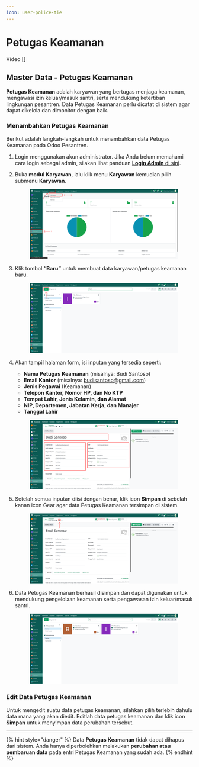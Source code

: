 ```yaml
---
icon: user-police-tie
---
```


# Petugas Keamanan

Video \[]

## Master Data - Petugas Keamanan

**Petugas Keamanan** adalah karyawan yang bertugas menjaga keamanan, mengawasi izin keluar/masuk santri, serta mendukung ketertiban lingkungan pesantren. Data Petugas Keamanan perlu dicatat di sistem agar dapat dikelola dan dimonitor dengan baik.

### Menambahkan Petugas Keamanan

Berikut adalah langkah-langkah untuk menambahkan data Petugas Keamanan pada Odoo Pesantren.

1. Login menggunakan akun administrator. Jika Anda belum memahami cara login sebagai admin, silakan lihat panduan [**Login Admin** di sini](../../panduan-login/login-admin.md).
2.  Buka **modul Karyawan**, lalu klik menu **Karyawan** kemudian pilih submenu **Karyawan**.

    <figure><img src="../../.gitbook/assets/images-118.png" alt=""><figcaption></figcaption></figure>


3.  Klik tombol **“Baru”** untuk membuat data karyawan/petugas keamanan baru.

    <figure><img src="../../.gitbook/assets/images-119.png" alt=""><figcaption></figcaption></figure>


4.  Akan tampil halaman form, isi inputan yang tersedia seperti:

    * **Nama Petugas Keamanan** (misalnya: Budi Santoso)
    * **Email Kantor** (misalnya: budisantoso@gmail.com)
    * **Jenis Pegawai** (Keamanan)
    * **Telepon Kantor, Nomor HP, dan No KTP**
    * **Tempat Lahir, Jenis Kelamin, dan Alamat**
    * **NIP, Departemen, Jabatan Kerja, dan Manajer**
    * **Tanggal Lahir**

    <figure><img src="../../.gitbook/assets/images-120.png" alt=""><figcaption></figcaption></figure>


5.  Setelah semua inputan diisi dengan benar, klik icon **Simpan** di sebelah kanan icon Gear agar data Petugas Keamanan tersimpan di sistem.

    <figure><img src="../../.gitbook/assets/images-121 (1).png" alt=""><figcaption></figcaption></figure>


6.  Data Petugas Keamanan berhasil disimpan dan dapat digunakan untuk mendukung pengelolaan keamanan serta pengawasan izin keluar/masuk santri.

    <figure><img src="../../.gitbook/assets/images-122.png" alt=""><figcaption></figcaption></figure>

### Edit Data Petugas Keamanan

Untuk mengedit suatu data petugas keamanan, silahkan pilih terlebih dahulu data mana yang akan diedit. Editlah data petugas keamanan dan klik icon **Simpan** untuk menyimpan data perubahan tersebut.

***

{% hint style="danger" %}
Data **Petugas Keamanan** tidak dapat dihapus dari sistem. Anda hanya diperbolehkan melakukan **perubahan atau pembaruan data** pada entri Petugas Keamanan yang sudah ada.
{% endhint %}
